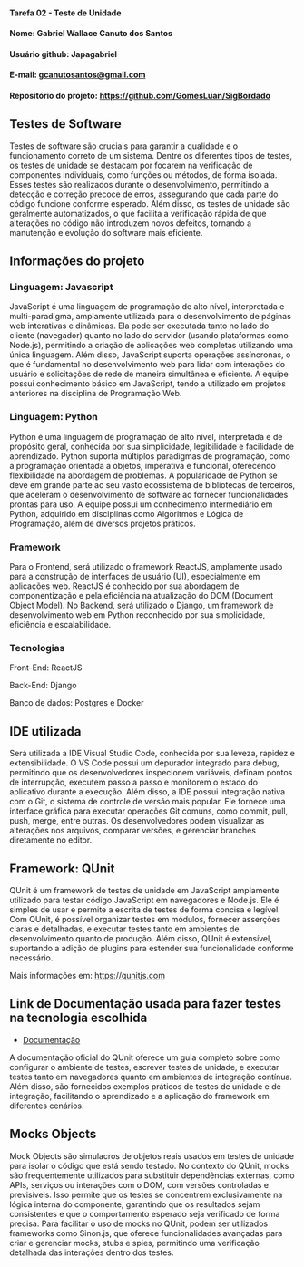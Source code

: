 #### Tarefa 02 - Teste de Unidade

#### Nome: Gabriel Wallace Canuto dos Santos
#### Usuário github: Japagabriel
#### E-mail: gcanutosantos@gmail.com

#### Repositório do projeto: https://github.com/GomesLuan/SigBordado


## Testes de Software

Testes de software são cruciais para garantir a qualidade e o funcionamento correto de um sistema. Dentre os diferentes tipos de testes, os testes de unidade se destacam por focarem na verificação de componentes individuais, como funções ou métodos, de forma isolada. Esses testes são realizados durante o desenvolvimento, permitindo a detecção e correção precoce de erros, assegurando que cada parte do código funcione conforme esperado. Além disso, os testes de unidade são geralmente automatizados, o que facilita a verificação rápida de que alterações no código não introduzem novos defeitos, tornando a manutenção e evolução do software mais eficiente.

## Informações do projeto

### Linguagem: Javascript

JavaScript é uma linguagem de programação de alto nível, interpretada e multi-paradigma, amplamente utilizada para o desenvolvimento de páginas web interativas e dinâmicas. Ela pode ser executada tanto no lado do cliente (navegador) quanto no lado do servidor (usando plataformas como Node.js), permitindo a criação de aplicações web completas utilizando uma única linguagem. Além disso, JavaScript suporta operações assíncronas, o que é fundamental no desenvolvimento web para lidar com interações do usuário e solicitações de rede de maneira simultânea e eficiente. A equipe possui conhecimento básico em JavaScript, tendo a utilizado em projetos anteriores na disciplina de Programação Web.

### Linguagem: Python

Python é uma linguagem de programação de alto nível, interpretada e de propósito geral, conhecida por sua simplicidade, legibilidade e facilidade de aprendizado. Python suporta múltiplos paradigmas de programação, como a programação orientada a objetos, imperativa e funcional, oferecendo flexibilidade na abordagem de problemas. A popularidade de Python se deve em grande parte ao seu vasto ecossistema de bibliotecas de terceiros, que aceleram o desenvolvimento de software ao fornecer funcionalidades prontas para uso. A equipe possui um conhecimento intermediário em Python, adquirido em disciplinas como Algoritmos e Lógica de Programação, além de diversos projetos práticos.

### Framework

Para o Frontend, será utilizado o framework ReactJS, amplamente usado para a construção de interfaces de usuário (UI), especialmente em aplicações web. ReactJS é conhecido por sua abordagem de componentização e pela eficiência na atualização do DOM (Document Object Model). No Backend, será utilizado o Django, um framework de desenvolvimento web em Python reconhecido por sua simplicidade, eficiência e escalabilidade.


### Tecnologias

Front-End: ReactJS

Back-End: Django

Banco de dados: Postgres e Docker

## IDE utilizada

Será utilizada a IDE Visual Studio Code, conhecida por sua leveza, rapidez e extensibilidade. O VS Code possui um depurador integrado para debug, permitindo que os desenvolvedores inspecionem variáveis, definam pontos de interrupção, executem passo a passo e monitorem o estado do aplicativo durante a execução. Além disso, a IDE possui integração nativa com o Git, o sistema de controle de versão mais popular. Ele fornece uma interface gráfica para executar operações Git comuns, como commit, pull, push, merge, entre outras. Os desenvolvedores podem visualizar as alterações nos arquivos, comparar versões, e gerenciar branches diretamente no editor.


## Framework: QUnit

QUnit é um framework de testes de unidade em JavaScript amplamente utilizado para testar código JavaScript em navegadores e Node.js. Ele é simples de usar e permite a escrita de testes de forma concisa e legível. Com QUnit, é possível organizar testes em módulos, fornecer asserções claras e detalhadas, e executar testes tanto em ambientes de desenvolvimento quanto de produção. Além disso, QUnit é extensível, suportando a adição de plugins para estender sua funcionalidade conforme necessário.

Mais informações em:  https://qunitjs.com




## Link de Documentação usada para fazer testes na tecnologia escolhida

* [Documentação](https://qunitjs.com/api/)

A documentação oficial do QUnit oferece um guia completo sobre como configurar o ambiente de testes, escrever testes de unidade, e executar testes tanto em navegadores quanto em ambientes de integração contínua. Além disso, são fornecidos exemplos práticos de testes de unidade e de integração, facilitando o aprendizado e a aplicação do framework em diferentes cenários.

## Mocks Objects

Mock Objects são simulacros de objetos reais usados em testes de unidade para isolar o código que está sendo testado. No contexto do QUnit, mocks são frequentemente utilizados para substituir dependências externas, como APIs, serviços ou interações com o DOM, com versões controladas e previsíveis. Isso permite que os testes se concentrem exclusivamente na lógica interna do componente, garantindo que os resultados sejam consistentes e que o comportamento esperado seja verificado de forma precisa. Para facilitar o uso de mocks no QUnit, podem ser utilizados frameworks como Sinon.js, que oferece funcionalidades avançadas para criar e gerenciar mocks, stubs e spies, permitindo uma verificação detalhada das interações dentro dos testes.
